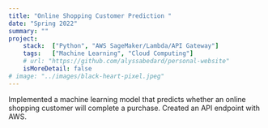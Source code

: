 ```yaml
---
title: "Online Shopping Customer Prediction "
date: "Spring 2022"
summary: ""
project:
    stack:  ["Python", "AWS SageMaker/Lambda/API Gateway"]
    tags:   ["Machine Learning", "Cloud Computing"]
    # url: "https://github.com/alyssabedard/personal-website"
    isMoreDetail: false
# image: "../images/black-heart-pixel.jpeg"
---
```


<p>Implemented a machine learning model that predicts whether an online shopping customer will complete a purchase. Created an API endpoint with AWS.
</p>
